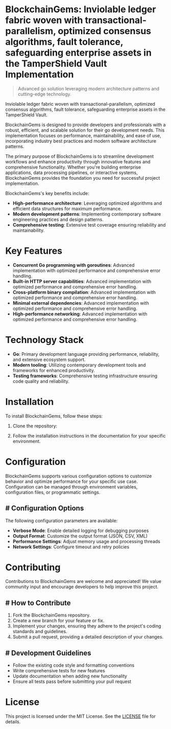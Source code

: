 <!-- fallback_BlockchainGems_20250803191620_39738 -->

# BlockchainGems: Inviolable ledger fabric woven with transactional-parallelism, optimized consensus algorithms, fault tolerance, safeguarding enterprise assets in the TamperShield Vault Implementation
> Advanced go solution leveraging modern architecture patterns and cutting-edge technology.

Inviolable ledger fabric woven with transactional-parallelism, optimized consensus algorithms, fault tolerance, safeguarding enterprise assets in the TamperShield Vault.

BlockchainGems is designed to provide developers and professionals with a robust, efficient, and scalable solution for their go development needs. This implementation focuses on performance, maintainability, and ease of use, incorporating industry best practices and modern software architecture patterns.

The primary purpose of BlockchainGems is to streamline development workflows and enhance productivity through innovative features and comprehensive functionality. Whether you're building enterprise applications, data processing pipelines, or interactive systems, BlockchainGems provides the foundation you need for successful project implementation.

BlockchainGems's key benefits include:

* **High-performance architecture**: Leveraging optimized algorithms and efficient data structures for maximum performance.
* **Modern development patterns**: Implementing contemporary software engineering practices and design patterns.
* **Comprehensive testing**: Extensive test coverage ensuring reliability and maintainability.

# Key Features

* **Concurrent Go programming with goroutines**: Advanced implementation with optimized performance and comprehensive error handling.
* **Built-in HTTP server capabilities**: Advanced implementation with optimized performance and comprehensive error handling.
* **Cross-platform binary compilation**: Advanced implementation with optimized performance and comprehensive error handling.
* **Minimal external dependencies**: Advanced implementation with optimized performance and comprehensive error handling.
* **High-performance networking**: Advanced implementation with optimized performance and comprehensive error handling.

# Technology Stack

* **Go**: Primary development language providing performance, reliability, and extensive ecosystem support.
* **Modern tooling**: Utilizing contemporary development tools and frameworks for enhanced productivity.
* **Testing frameworks**: Comprehensive testing infrastructure ensuring code quality and reliability.

# Installation

To install BlockchainGems, follow these steps:

1. Clone the repository:


2. Follow the installation instructions in the documentation for your specific environment.

# Configuration

BlockchainGems supports various configuration options to customize behavior and optimize performance for your specific use case. Configuration can be managed through environment variables, configuration files, or programmatic settings.

## # Configuration Options

The following configuration parameters are available:

* **Verbose Mode**: Enable detailed logging for debugging purposes
* **Output Format**: Customize the output format (JSON, CSV, XML)
* **Performance Settings**: Adjust memory usage and processing threads
* **Network Settings**: Configure timeout and retry policies

# Contributing

Contributions to BlockchainGems are welcome and appreciated! We value community input and encourage developers to help improve this project.

## # How to Contribute

1. Fork the BlockchainGems repository.
2. Create a new branch for your feature or fix.
3. Implement your changes, ensuring they adhere to the project's coding standards and guidelines.
4. Submit a pull request, providing a detailed description of your changes.

## # Development Guidelines

* Follow the existing code style and formatting conventions
* Write comprehensive tests for new features
* Update documentation when adding new functionality
* Ensure all tests pass before submitting your pull request

# License

This project is licensed under the MIT License. See the [LICENSE](https://github.com/xgek/BlockchainGems/blob/main/LICENSE) file for details.
